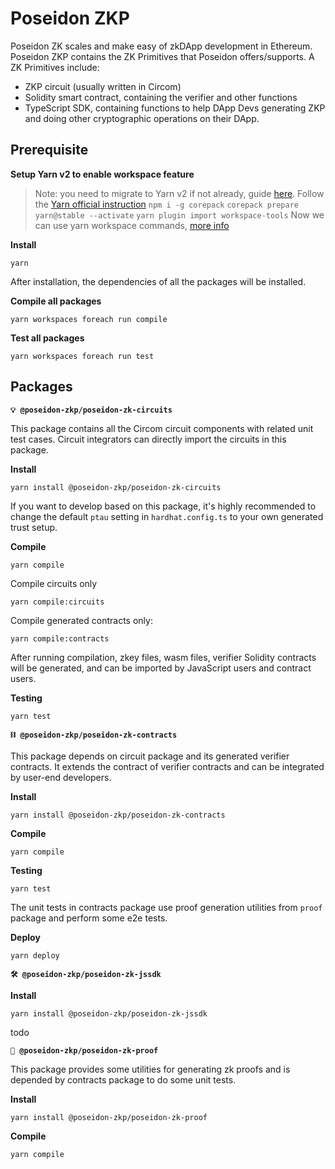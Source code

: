 # Poseidon ZKP

Poseidon ZK scales and make easy of zkDApp development in Ethereum. Poseidon ZKP contains the ZK Primitives that Poseidon offers/supports. A ZK Primitives include:
- ZKP circuit (usually written in Circom)
- Solidity smart contract, containing the verifier and other functions
- TypeScript SDK, containing functions to help DApp Devs generating ZKP and doing other cryptographic operations on their DApp.

## Prerequisite

**Setup Yarn v2 to enable workspace feature**
> Note: you need to migrate to Yarn v2 if not already, guide [here](https://yarnpkg.com/getting-started/migration). 
Follow the [Yarn official instruction](https://yarnpkg.com/getting-started/install)
`npm i -g corepack`
`corepack prepare yarn@stable --activate`
`yarn plugin import workspace-tools`
Now we can use yarn workspace commands, [more info](https://yarnpkg.com/cli/workspace)

**Install**

`yarn`

After installation, the dependencies of all the packages will be installed.

**Compile all packages**

`yarn workspaces foreach run compile`

**Test all packages**

`yarn workspaces foreach run test`

## Packages

**`💡 @poseidon-zkp/poseidon-zk-circuits`**

This package contains all the Circom circuit components with related unit test cases. Circuit integrators can directly import the circuits in this package.

**Install**

`yarn install @poseidon-zkp/poseidon-zk-circuits`

If you want to develop based on this package, it's highly recommended to change the default `ptau` setting in `hardhat.config.ts` to your own generated trust setup.

**Compile**

`yarn compile`

Compile circuits only

`yarn compile:circuits`

Compile generated contracts only:

`yarn compile:contracts`

After running compilation, zkey files, wasm files, verifier Solidity contracts will be generated, and can be imported by JavaScript users and contract users.

**Testing**

`yarn test`

**`⛓ @poseidon-zkp/poseidon-zk-contracts`**

This package depends on circuit package and its generated verifier contracts. It extends the contract of verifier contracts and can be integrated by user-end developers.

**Install**

`yarn install @poseidon-zkp/poseidon-zk-contracts`

**Compile**

`yarn compile`

**Testing**

`yarn test`

The unit tests in contracts package use proof generation utilities from `proof` package and perform some e2e tests.

**Deploy**

`yarn deploy`

**`🛠 @poseidon-zkp/poseidon-zk-jssdk`**

**Install**

`yarn install @poseidon-zkp/poseidon-zk-jssdk`

todo

**`🧾 @poseidon-zkp/poseidon-zk-proof`**

This package provides some utilities for generating zk proofs and is depended by contracts package to do some unit tests.

**Install**

`yarn install @poseidon-zkp/poseidon-zk-proof`

**Compile**

`yarn compile`
